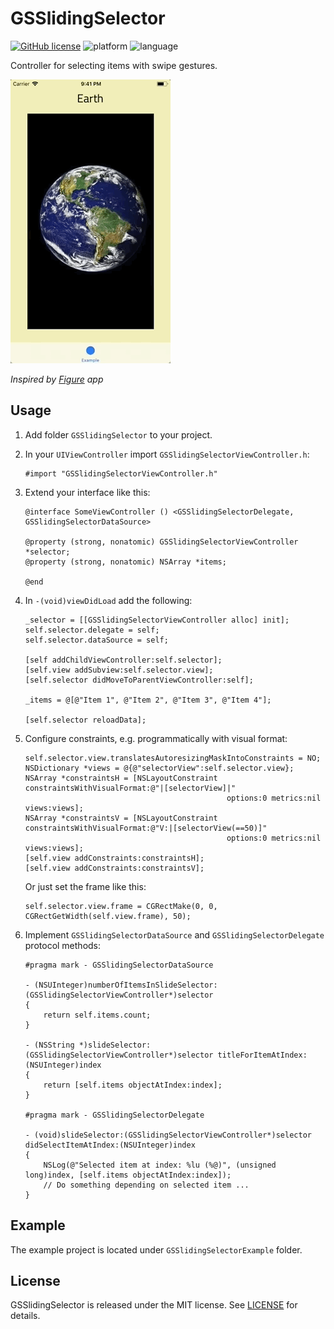 # GSSlidingSelector

[![GitHub license](https://img.shields.io/github/license/galarius/GSSlidingSelector.svg)](https://github.com/galarius/GSSlidingSelector/blob/master/LICENSE)
![platform](https://img.shields.io/badge/platform-ios-lightgrey.svg)
![language](https://img.shields.io/badge/language-objc-orange.svg)

Controller for selecting items with swipe gestures.

![](assets/example.gif)

*Inspired by [Figure](https://itunes.apple.com/us/app/figure-make-music-beats/id511269223) app*

## Usage

1. Add folder `GSSlidingSelector` to your project.

2. In your `UIViewController` import `GSSlidingSelectorViewController.h`:

    ```objc
    #import "GSSlidingSelectorViewController.h"
    ```

3. Extend your interface like this:

    ```objc
    @interface SomeViewController () <GSSlidingSelectorDelegate, GSSlidingSelectorDataSource>

    @property (strong, nonatomic) GSSlidingSelectorViewController *selector;
    @property (strong, nonatomic) NSArray *items;

    @end
    ```

4. In `-(void)viewDidLoad` add the following:

    ```objc
    _selector = [[GSSlidingSelectorViewController alloc] init];
    self.selector.delegate = self;
    self.selector.dataSource = self;

    [self addChildViewController:self.selector];
    [self.view addSubview:self.selector.view];
    [self.selector didMoveToParentViewController:self];

    _items = @[@"Item 1", @"Item 2", @"Item 3", @"Item 4"];

    [self.selector reloadData];
    ```

5. Configure constraints, e.g. programmatically with visual format:

    ```objc
    self.selector.view.translatesAutoresizingMaskIntoConstraints = NO;
    NSDictionary *views = @{@"selectorView":self.selector.view};
    NSArray *constraintsH = [NSLayoutConstraint constraintsWithVisualFormat:@"|[selectorView]|"
                                                 options:0 metrics:nil views:views];
    NSArray *constraintsV = [NSLayoutConstraint constraintsWithVisualFormat:@"V:|[selectorView(==50)]"
                                                 options:0 metrics:nil views:views];
    [self.view addConstraints:constraintsH];
    [self.view addConstraints:constraintsV];
    ```

    Or just set the frame like this:

    ```objc
    self.selector.view.frame = CGRectMake(0, 0, CGRectGetWidth(self.view.frame), 50);
    ```

6. Implement `GSSlidingSelectorDataSource` and `GSSlidingSelectorDelegate` protocol methods:

    ```objc
    #pragma mark - GSSlidingSelectorDataSource

    - (NSUInteger)numberOfItemsInSlideSelector:(GSSlidingSelectorViewController*)selector
    {
        return self.items.count;
    }

    - (NSString *)slideSelector:(GSSlidingSelectorViewController*)selector titleForItemAtIndex:(NSUInteger)index
    {
        return [self.items objectAtIndex:index];
    }

    #pragma mark - GSSlidingSelectorDelegate

    - (void)slideSelector:(GSSlidingSelectorViewController*)selector didSelectItemAtIndex:(NSUInteger)index
    {
        NSLog(@"Selected item at index: %lu (%@)", (unsigned long)index, [self.items objectAtIndex:index]);
        // Do something depending on selected item ...
    }
    ```

## Example

The example project is located under `GSSlidingSelectorExample` folder.

## License

GSSlidingSelector is released under the MIT license. See [LICENSE](https://github.com/galarius/GSSlidingSelector/blob/master/LICENSE) for details.

